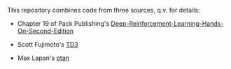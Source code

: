 This repository combines code from three sources, q.v. for details:

* Chapter 19 of Pack Publishing's
[Deep-Reinforcement-Learning-Hands-On-Second-Edition](https://github.com/PacktPublishing/Deep-Reinforcement-Learning-Hands-On-Second-Edition) 

* Scott Fujimoto's [TD3](https://www.youtube.com/watch?v=ZwU9SqO0udU)

* Max Lapan's [ptan](https://github.com/Shmuma/ptan)

